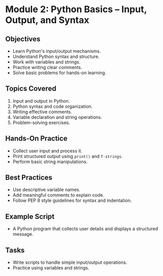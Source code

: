 # Module 2: Python Basics – Input, Output, and Syntax

## Objectives
- Learn Python's input/output mechanisms.
- Understand Python syntax and structure.
- Work with variables and strings.
- Practice writing clear comments.
- Solve basic problems for hands-on learning.

## Topics Covered
1. Input and output in Python.
2. Python syntax and code organization.
3. Writing effective comments.
4. Variable declaration and string operations.
5. Problem-solving exercises.

## Hands-On Practice
- Collect user input and process it.
- Print structured output using `print()` and `f-strings`.
- Perform basic string manipulations.

## Best Practices
- Use descriptive variable names.
- Add meaningful comments to explain code.
- Follow PEP 8 style guidelines for syntax and indentation.

## Example Script
- A Python program that collects user details and displays a structured message.

## Tasks
- Write scripts to handle simple input/output operations.
- Practice using variables and strings.

